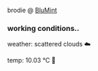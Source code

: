 brodie @ [BluMint](https://www.linkedin.com/company/blumint-io/)

<!--weather_start-->
### working conditions..

weather: scattered clouds ☁️

temp: 10.03 °C 👕

<!--weather_end-->
